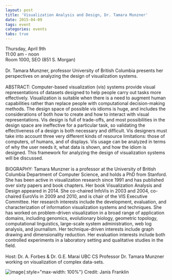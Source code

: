 ```yaml
---
layout: post
title: 'Visualization Analysis and Design, Dr. Tamara Munzner'
date: 2015-04-09
tags: event
categories: events
tabs: true
---
```


Thursday, April 9th<br>
11:00 am - noon<br>
Room 1000, SEO (851 S. Morgan)<br><br>
Dr. Tamara Munzner, professor University of British Columbia presents her perspectives on analyzing the design of visualization systems.<br><br>
ABSTRACT:
Computer-based visualization (vis) systems provide visual representations of datasets designed to help people carry out tasks more effectively. Visualization is suitable when there is a need to augment human capabilities rather than replace people with computational decision-making methods. The design space of possible vis idioms is huge, and includes the considerations of both how to create and how to interact with visual representations. Vis design is full of trade-offs, and most possibilities in the design space are ineffective for a particular task, so validating the effectiveness of a design is both necessary and difficult. Vis designers must take into account three very different kinds of resource limitations: those of computers, of humans, and of displays. Vis usage can be analyzed in terms of why the user needs it, what data is shown, and how the idiom is designed. This framework for analyzing the design of visualization systems will be discussed.<br><br>
BIOGRAPHY: 
Tamara Munzner is a professor at the University of British Columbia Department of Computer Science, and holds a PhD from Stanford. She has been active in visualization research since 1991 and has published over sixty papers and book chapters. Her book Visualization Analysis and Design appeared in 2014. She co-chaired InfoVis in 2003 and 2004, co-chaired EuroVis in 2009 and 2010, and is chair of the VIS Executive Committee. Her research interests include the development, evaluation, and characterization of information visualization systems and techniques. She has worked on problem-driven visualization in a broad range of application domains, including genomics, evolutionary biology, geometric topology, computational linguistics, large-scale system administration, web log analysis, and journalism. Her technique-driven interests include graph drawing and dimensionality reduction. Her evaluation interests include both controlled experiments in a laboratory setting and qualitative studies in the field.<br><br>
Host: Dr. A. Forbes & Dr. G.E. Marai
UBC CS Professor Dr. Tamara Munzner working on visualization of complex data-sets.

![image](https://www.evl.uic.edu/output/originals/tamaramunzner-ubcsynergy2010nov.png-srcw.jpg){:style="max-width: 100%"}
Credit: Janis Franklin

